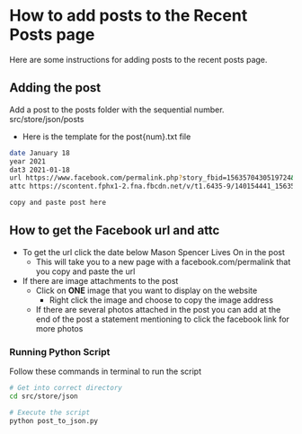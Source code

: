 # How to add posts to the Recent Posts page
Here are some instructions for adding posts to the recent posts page.


## Adding the post
Add a post to the posts folder with the sequential number. src/store/json/posts

- Here is the template for the post{num}.txt file
```bash
date January 18
year 2021
dat3 2021-01-18
url https://www.facebook.com/permalink.php?story_fbid=1563570430519724&id=418764678333644
attc https://scontent.fphx1-2.fna.fbcdn.net/v/t1.6435-9/140154441_1563570083853092_7172133497388044043_n.jpg?_nc_cat=100&_nc_map=control&ccb=1-3&_nc_sid=8bfeb9&_nc_ohc=Ky7znRBdEKsAX_9_8JF&_nc_ht=scontent.fphx1-2.fna&oh=8b8b1c340188c51b387eb5f5fb62b756&oe=60BB8489

copy and paste post here
```

## How to get the Facebook url and attc
- To get the url click the date below Mason Spencer Lives On in the post
    - This will take you to a new page with a facebook.com/permalink that you copy and paste the url
- If there are image attachments to the post
    - Click on **ONE** image that you want to display on the website
        - Right click the image and choose to copy the image address
    - If there are several photos attached in the post you can add at the end of the post a statement mentioning to click the facebook link for more photos


### Running Python Script
Follow these commands in terminal to run the script

```bash
# Get into correct directory
cd src/store/json

# Execute the script
python post_to_json.py
```